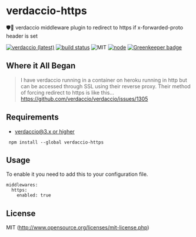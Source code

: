 # verdaccio-https
🛡🔬 verdaccio middleware plugin to redirect to https if x-forwarded-proto header is set

[![verdaccio (latest)](https://img.shields.io/npm/v/verdaccio-https/latest.svg)](https://www.npmjs.com/package/verdaccio-https)
[![build status](https://img.shields.io/travis/honzahommer/verdaccio-https/master.svg)](http://travis-ci.org/honzahommer/verdaccio-https)
![MIT](https://img.shields.io/github/license/mashape/apistatus.svg)
[![node](https://img.shields.io/node/v/verdaccio-https/latest.svg)](https://www.npmjs.com/package/verdaccio-https)
[![Greenkeeper badge](https://badges.greenkeeper.io/honzahommer/verdaccio-https.svg)](https://greenkeeper.io/)

## Where it All Began

> I have verdaccio running in a container on heroku running in http but can be accessed through SSL using their reverse proxy. Their method of forcing redirect to https is like this...
https://github.com/verdaccio/verdaccio/issues/1305

## Requirements

* [verdaccio@3.x or higher](https://verdaccio.org)

```
 npm install --global verdaccio-https
```

## Usage
To enable it you need to add this to your configuration file.
```
middlewares:
  https:
    enabled: true
```

## License

MIT (http://www.opensource.org/licenses/mit-license.php)
